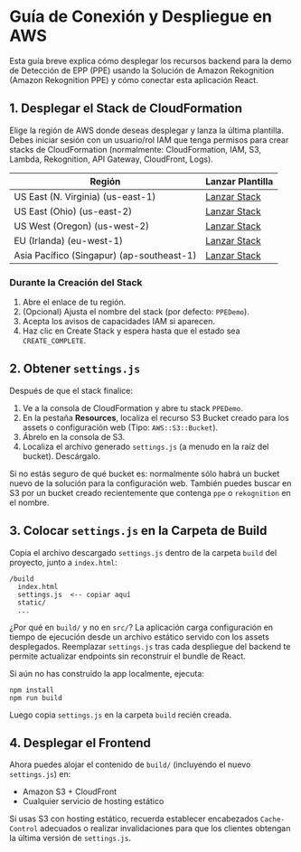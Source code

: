 # Guía de Conexión y Despliegue en AWS

Esta guía breve explica cómo desplegar los recursos backend para la demo de Detección de EPP (PPE) usando la Solución de Amazon Rekognition (Amazon Rekognition PPE) y cómo conectar esta aplicación React.

## 1. Desplegar el Stack de CloudFormation
Elige la región de AWS donde deseas desplegar y lanza la última plantilla. Debes iniciar sesión con un usuario/rol IAM que tenga permisos para crear stacks de CloudFormation (normalmente: CloudFormation, IAM, S3, Lambda, Rekognition, API Gateway, CloudFront, Logs).

| Región | Lanzar Plantilla |
| ------ | ---------------- |
| US East (N. Virginia) (us-east-1) | [Lanzar Stack](https://console.aws.amazon.com/cloudformation/home?region=us-east-1#/stacks/new?stackName=PPEDemo&templateURL=https://solution-builders-us-east-1.s3.us-east-1.amazonaws.com/amazon-rekognition-ppe/latest/template.yaml) |
| US East (Ohio) (us-east-2) | [Lanzar Stack](https://console.aws.amazon.com/cloudformation/home?region=us-east-2#/stacks/new?stackName=PPEDemo&templateURL=https://solution-builders-us-east-2.s3.us-east-2.amazonaws.com/amazon-rekognition-ppe/latest/template.yaml) |
| US West (Oregon) (us-west-2) | [Lanzar Stack](https://console.aws.amazon.com/cloudformation/home?region=us-west-2#/stacks/new?stackName=PPEDemo&templateURL=https://solution-builders-us-west-2.s3.us-west-2.amazonaws.com/amazon-rekognition-ppe/latest/template.yaml) |
| EU (Irlanda) (eu-west-1) | [Lanzar Stack](https://console.aws.amazon.com/cloudformation/home?region=eu-west-1#/stacks/new?stackName=PPEDemo&templateURL=https://solution-builders-eu-west-1.s3.eu-west-1.amazonaws.com/amazon-rekognition-ppe/latest/template.yaml) |
| Asia Pacífico (Singapur) (ap-southeast-1) | [Lanzar Stack](https://console.aws.amazon.com/cloudformation/home?region=ap-southeast-1#/stacks/new?stackName=PPEDemo&templateURL=https://solution-builders-ap-southeast-1.s3.ap-southeast-1.amazonaws.com/amazon-rekognition-ppe/latest/template.yaml) |

### Durante la Creación del Stack
1. Abre el enlace de tu región.
2. (Opcional) Ajusta el nombre del stack (por defecto: `PPEDemo`).
3. Acepta los avisos de capacidades IAM si aparecen.
4. Haz clic en Create Stack y espera hasta que el estado sea `CREATE_COMPLETE`.

## 2. Obtener `settings.js`
Después de que el stack finalice:
1. Ve a la consola de CloudFormation y abre tu stack `PPEDemo`.
2. En la pestaña **Resources**, localiza el recurso S3 Bucket creado para los assets o configuración web (Tipo: `AWS::S3::Bucket`).
3. Ábrelo en la consola de S3.
4. Localiza el archivo generado `settings.js` (a menudo en la raíz del bucket). Descárgalo.

Si no estás seguro de qué bucket es: normalmente sólo habrá un bucket nuevo de la solución para la configuración web. También puedes buscar en S3 por un bucket creado recientemente que contenga `ppe` o `rekognition` en el nombre.

## 3. Colocar `settings.js` en la Carpeta de Build
Copia el archivo descargado `settings.js` dentro de la carpeta `build` del proyecto, junto a `index.html`:

```
/build
  index.html
  settings.js  <-- copiar aquí
  static/
  ...
```

¿Por qué en `build/` y no en `src/`? La aplicación carga configuración en tiempo de ejecución desde un archivo estático servido con los assets desplegados. Reemplazar `settings.js` tras cada despliegue del backend te permite actualizar endpoints sin reconstruir el bundle de React.

Si aún no has construido la app localmente, ejecuta:
```
npm install
npm run build
```
Luego copia `settings.js` en la carpeta `build` recién creada.

## 4. Desplegar el Frontend
Ahora puedes alojar el contenido de `build/` (incluyendo el nuevo `settings.js`) en:
- Amazon S3 + CloudFront
- Cualquier servicio de hosting estático

Si usas S3 con hosting estático, recuerda establecer encabezados `Cache-Control` adecuados o realizar invalidaciones para que los clientes obtengan la última versión de `settings.js`.